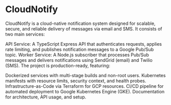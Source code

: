 # CloudNotify

CloudNotify is a cloud-native notification system designed for scalable, secure, and reliable delivery of messages via email and SMS. It consists of two main services:

API Service: A TypeScript Express API that authenticates requests, applies rate limiting, and publishes notification messages to a Google Pub/Sub topic.
Worker Service: A Node.js subscriber that processes Pub/Sub messages and delivers notifications using SendGrid (email) and Twilio (SMS).
The project is production-ready, featuring:

Dockerized services with multi-stage builds and non-root users.
Kubernetes manifests with resource limits, security context, and health probes.
Infrastructure-as-Code via Terraform for GCP resources.
CI/CD pipeline for automated deployment to Google Kubernetes Engine (GKE).
Documentation for architecture, API usage, and setup.
